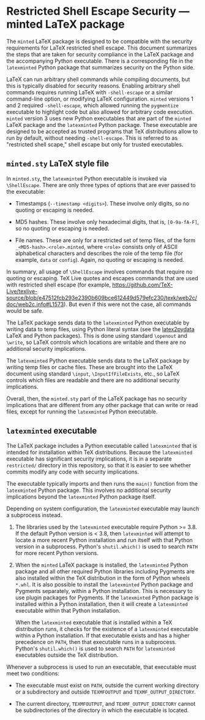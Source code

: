 # Restricted Shell Escape Security — minted LaTeX package

The `minted` LaTeX package is designed to be compatible with the security
requirements for LaTeX restricted shell escape.  This document summarizes the
steps that are taken for security compliance in the LaTeX package and the
accompanying Python executable.  There is a corresponding file in the
`latexminted` Python package that summarizes security on the Python side.

LaTeX can run arbitrary shell commands while compiling documents, but this is
typically disabled for security reasons.  Enabling arbitrary shell commands
requires running LaTeX with `-shell-escape` or a similar command-line option,
or modifying LaTeX configuration.  `minted` versions 1 and 2 required
`-shell-escape`, which allowed running the `pygmentize` executable to
highlight code but also allowed for arbitrary code execution.  `minted`
version 3 uses new Python executables that are part of the `minted` LaTeX
package and the `latexminted` Python package.  These executable are designed
to be accepted as trusted programs that TeX distributions allow to run by
default, without needing `-shell-escape`.  This is referred to as "restricted
shell scape," shell escape but only for trusted executables.


## `minted.sty` LaTeX style file

In `minted.sty`, the `latexminted` Python executable is invoked via
`\ShellEscape`.  There are only three types of options that are ever passed to
the executable:

 *  Timestamps (`--timestamp <digits>`).  These involve only digits, so no
    quoting or escaping is needed.

 *  MD5 hashes.  These involve only hexadecimal digits, that is,
    `[0-9a-fA-F]`, so no quoting or escaping is needed.

 *  File names.  These are only for a restricted set of temp files, of the
    form `_<MD5-hash>.<role>.minted`, where `<role>` consists only of ASCII
    alphabetical characters and describes the role of the temp file (for
    example, `data` or `config`).  Again, no quoting or escaping is needed.

In summary, all usage of `\ShellEscape` involves commands that require no
quoting or escaping.  TeX Live quotes and escapes commands that are used with
restricted shell escape (for example,
https://github.com/TeX-Live/texlive-source/blob/e47512fcb293e2390b609bce612449d579efc230/texk/web2c/doc/web2c.info#L1573).
But even if this were not the case, all commands would be safe.

The LaTeX package sends data to the `latexminted` Python executable by
writing data to temp files, using Python literal syntax (see the
[latex2pydata](https://github.com/gpoore/latex2pydata) LaTeX and Python
packages).  This is done using standard `\openout` and `\write`, so LaTeX
controls which locations are writable and there are no additional security
implications.

The `latexminted` Python executable sends data to the LaTeX package by
writing temp files or cache files.  These are brought into the LaTeX document
using standard `\input`, `\InputIfFileExists`, etc., so LaTeX controls which
files are readable and there are no additional security implications.

Overall, then, the `minted.sty` part of the LaTeX package has no security
implications that are different from any other package that can write or read
files, except for running the `latexminted` Python executable.


## `latexminted` executable

The LaTeX package includes a Python executable called `latexminted` that is
intended for installation within TeX distributions.  Because the `latexminted`
executable has significant security implications, it is in a separate
`restricted/` directory in this repository, so that it is easier to see
whether commits modify any code with security implications.

The executable typically imports and then runs the `main()` function from the
`latexminted` Python package.  This involves no additional security
implications beyond the `latexminted` Python package itself.

Depending on system configuration, the `latexminted` executable may launch a
subprocess instead.

1.  The libraries used by the `latexminted` executable require Python >= 3.8.
    If the default Python version is < 3.8, then `latexminted` will attempt to
    locate a more recent Python installation and run itself with that Python
    version in a subprocess.  Python's `shutil.which()` is used to search
    `PATH` for more recent Python versions.

2.  When the `minted` LaTeX package is installed, the `latexminted` Python
    package and all other required Python libraries including Pygments are
    also installed within the TeX distribution in the form of Python wheels
    `*.whl`.  It is also possible to install the `latexminted` Python package
    and Pygments separately, within a Python installation.  This is necessary
    to use plugin packages for Pygments.  If the `latexminted` Python package
    is installed within a Python installation, then it will create a
    `latexminted` executable within that Python installation.

    When the `latexminted` executable that is installed within a TeX
    distribution runs, it checks for the existence of a `latexminted`
    executable within a Python installation.  If that executable exists and
    has a higher precedence on `PATH`, then that executable runs in a
    subprocess.  Python's `shutil.which()` is used to search `PATH` for
    `latexminted` executables outside the TeX distribution.

Whenever a subprocess is used to run an executable, that executable must meet
two conditions:

  * The executable must exist on `PATH`, outside the current working directory
    or a subdirectory and outside `TEXMFOUTPUT` and `TEXMF_OUTPUT_DIRECTORY`.

  * The current directory, `TEXMFOUTPUT`, and `TEXMF_OUTPUT_DIRECTORY` cannot
    be subdirectories of the directory in which the executable is located.
